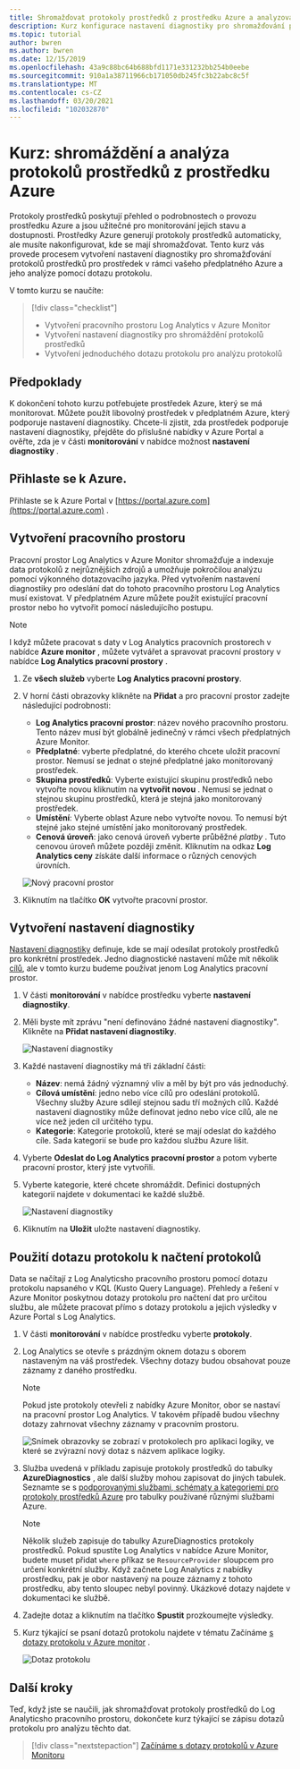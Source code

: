 ```yaml
---
title: Shromažďovat protokoly prostředků z prostředku Azure a analyzovat je pomocí Azure Monitor
description: Kurz konfigurace nastavení diagnostiky pro shromažďování protokolů prostředků z prostředku Azure do Log Analyticsho pracovního prostoru, kde je lze analyzovat pomocí dotazu protokolu.
ms.topic: tutorial
author: bwren
ms.author: bwren
ms.date: 12/15/2019
ms.openlocfilehash: 43a9c88bc64b688bfd1171e331232bb254b0eebe
ms.sourcegitcommit: 910a1a38711966cb171050db245fc3b22abc8c5f
ms.translationtype: MT
ms.contentlocale: cs-CZ
ms.lasthandoff: 03/20/2021
ms.locfileid: "102032870"
---
```

# <a name="tutorial-collect-and-analyze-resource-logs-from-an-azure-resource"></a>Kurz: shromáždění a analýza protokolů prostředků z prostředku Azure

Protokoly prostředků poskytují přehled o podrobnostech o provozu prostředku Azure a jsou užitečné pro monitorování jejich stavu a dostupnosti. Prostředky Azure generují protokoly prostředků automaticky, ale musíte nakonfigurovat, kde se mají shromažďovat. Tento kurz vás provede procesem vytvoření nastavení diagnostiky pro shromažďování protokolů prostředků pro prostředek v rámci vašeho předplatného Azure a jeho analýze pomocí dotazu protokolu.

V tomto kurzu se naučíte:

> [!div class="checklist"]
> * Vytvoření pracovního prostoru Log Analytics v Azure Monitor
> * Vytvoření nastavení diagnostiky pro shromáždění protokolů prostředků 
> * Vytvoření jednoduchého dotazu protokolu pro analýzu protokolů


## <a name="prerequisites"></a>Předpoklady

K dokončení tohoto kurzu potřebujete prostředek Azure, který se má monitorovat. Můžete použít libovolný prostředek v předplatném Azure, který podporuje nastavení diagnostiky. Chcete-li zjistit, zda prostředek podporuje nastavení diagnostiky, přejděte do příslušné nabídky v Azure Portal a ověřte, zda je v části **monitorování** v nabídce možnost **nastavení diagnostiky** .


## <a name="log-in-to-azure"></a>Přihlaste se k Azure.
Přihlaste se k Azure Portal v [https://portal.azure.com](https://portal.azure.com) .


## <a name="create-a-workspace"></a>Vytvoření pracovního prostoru
Pracovní prostor Log Analytics v Azure Monitor shromažďuje a indexuje data protokolů z nejrůznějších zdrojů a umožňuje pokročilou analýzu pomocí výkonného dotazovacího jazyka. Před vytvořením nastavení diagnostiky pro odeslání dat do tohoto pracovního prostoru Log Analytics musí existovat. V předplatném Azure můžete použít existující pracovní prostor nebo ho vytvořit pomocí následujícího postupu. 

> [!NOTE]
> I když můžete pracovat s daty v Log Analytics pracovních prostorech v nabídce **Azure monitor** , můžete vytvářet a spravovat pracovní prostory v nabídce **Log Analytics pracovní prostory** .

1. Ze **všech služeb** vyberte **Log Analytics pracovní prostory**.
2. V horní části obrazovky klikněte na **Přidat** a pro pracovní prostor zadejte následující podrobnosti:
   - **Log Analytics pracovní prostor**: název nového pracovního prostoru. Tento název musí být globálně jedinečný v rámci všech předplatných Azure Monitor.
   - **Předplatné**: vyberte předplatné, do kterého chcete uložit pracovní prostor. Nemusí se jednat o stejné předplatné jako monitorovaný prostředek.
   - **Skupina prostředků**: Vyberte existující skupinu prostředků nebo vytvořte novou kliknutím na **vytvořit novou** . Nemusí se jednat o stejnou skupinu prostředků, která je stejná jako monitorovaný prostředek.
   - **Umístění**: Vyberte oblast Azure nebo vytvořte novou. To nemusí být stejné jako stejné umístění jako monitorovaný prostředek.
   - **Cenová úroveň**: jako cenová úroveň vyberte průběžné *platby* . Tuto cenovou úroveň můžete později změnit. Kliknutím na odkaz **Log Analytics ceny** získáte další informace o různých cenových úrovních.

    ![Nový pracovní prostor](media/tutorial-resource-logs/new-workspace.png)

3. Kliknutím na tlačítko **OK** vytvořte pracovní prostor.

## <a name="create-a-diagnostic-setting"></a>Vytvoření nastavení diagnostiky
[Nastavení diagnostiky](../essentials/diagnostic-settings.md) definuje, kde se mají odesílat protokoly prostředků pro konkrétní prostředek. Jedno diagnostické nastavení může mít několik [cílů](../essentials/diagnostic-settings.md#destinations), ale v tomto kurzu budeme používat jenom Log Analytics pracovní prostor.

1. V části **monitorování** v nabídce prostředku vyberte **nastavení diagnostiky**.
2. Měli byste mít zprávu "není definováno žádné nastavení diagnostiky". Klikněte na **Přidat nastavení diagnostiky**.

    ![Nastavení diagnostiky](media/tutorial-resource-logs/diagnostic-settings.png)

3. Každé nastavení diagnostiky má tři základní části:
 
   - **Název**: nemá žádný významný vliv a měl by být pro vás jednoduchý.
   - **Cílová umístění**: jedno nebo více cílů pro odeslání protokolů. Všechny služby Azure sdílejí stejnou sadu tří možných cílů. Každé nastavení diagnostiky může definovat jedno nebo více cílů, ale ne více než jeden cíl určitého typu. 
   - **Kategorie**: Kategorie protokolů, které se mají odeslat do každého cíle. Sada kategorií se bude pro každou službu Azure lišit.

4. Vyberte **Odeslat do Log Analytics pracovní prostor** a potom vyberte pracovní prostor, který jste vytvořili.
5. Vyberte kategorie, které chcete shromáždit. Definici dostupných kategorií najdete v dokumentaci ke každé službě.

    ![Nastavení diagnostiky](media/tutorial-resource-logs/diagnostic-setting.png)

6. Kliknutím na **Uložit** uložte nastavení diagnostiky.

    
 
 ## <a name="use-a-log-query-to-retrieve-logs"></a>Použití dotazu protokolu k načtení protokolů
Data se načítají z Log Analyticsho pracovního prostoru pomocí dotazu protokolu napsaného v KQL (Kusto Query Language). Přehledy a řešení v Azure Monitor poskytnou dotazy protokolu pro načtení dat pro určitou službu, ale můžete pracovat přímo s dotazy protokolu a jejich výsledky v Azure Portal s Log Analytics. 

1. V části **monitorování** v nabídce prostředku vyberte **protokoly**.
2. Log Analytics se otevře s prázdným oknem dotazu s oborem nastaveným na váš prostředek. Všechny dotazy budou obsahovat pouze záznamy z daného prostředku.

    > [!NOTE]
    > Pokud jste protokoly otevřeli z nabídky Azure Monitor, obor se nastaví na pracovní prostor Log Analytics. V takovém případě budou všechny dotazy zahrnovat všechny záznamy v pracovním prostoru.
   
    ![Snímek obrazovky se zobrazí v protokolech pro aplikaci logiky, ve které se zvýrazní nový dotaz s názvem aplikace logiky.](media/tutorial-resource-logs/logs.png)

4. Služba uvedená v příkladu zapisuje protokoly prostředků do tabulky **AzureDiagnostics** , ale další služby mohou zapisovat do jiných tabulek. Seznamte se s [podporovanými službami, schématy a kategoriemi pro protokoly prostředků Azure](../essentials/resource-logs-schema.md) pro tabulky používané různými službami Azure.

    > [!NOTE]
    > Několik služeb zapisuje do tabulky AzureDiagnostics protokoly prostředků. Pokud spustíte Log Analytics v nabídce Azure Monitor, budete muset přidat `where` příkaz se `ResourceProvider` sloupcem pro určení konkrétní služby. Když začnete Log Analytics z nabídky prostředku, pak je obor nastavený na pouze záznamy z tohoto prostředku, aby tento sloupec nebyl povinný. Ukázkové dotazy najdete v dokumentaci ke službě.


5. Zadejte dotaz a kliknutím na tlačítko **Spustit** prozkoumejte výsledky. 
6. Kurz týkající se psaní dotazů protokolu najdete v tématu Začínáme [s dotazy protokolu v Azure monitor](../logs/get-started-queries.md) .

    ![Dotaz protokolu](media/tutorial-resource-logs/log-query-1.png)




## <a name="next-steps"></a>Další kroky
Teď, když jste se naučili, jak shromažďovat protokoly prostředků do Log Analyticsho pracovního prostoru, dokončete kurz týkající se zápisu dotazů protokolu pro analýzu těchto dat.

> [!div class="nextstepaction"]
> [Začínáme s dotazy protokolů v Azure Monitoru](../logs/get-started-queries.md)